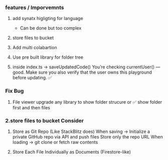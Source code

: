 ### features / Imporvemnts

1. add synatx higligting for language
    - Can be done but too complex
    
2. store files to bucket 

3. Add multi colabartion
5. Use pre built library for folder tree

4. inside index.ts ->  saveUpdatedCode()
    You’re checking currentUser() — good. Make sure you also verify that the user owns this playground before updating. ✅


### Fix Bug

1. File viewer upgrade any library to show folder strucure 
or 
✅ show folder first and then files 



### 2.store files to bucket Consider 

1. Store as Git Repo (Like StackBlitz does)
When saving → Initialize a private GitHub repo via API and push files
Store only the repo URL
When loading → git clone or fetch raw contents

2. Store Each File Individually as Documents (Firestore-like)


